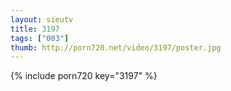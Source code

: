 ```yaml
--- 
layout: sieutv
title: 3197
tags: ["003"]
thumb: http://porn720.net/video/3197/poster.jpg
---
```

{% include porn720 key="3197" %} 
